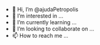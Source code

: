 - 👋 Hi, I’m @ajudaPetropolis
- 👀 I’m interested in ...
- 🌱 I’m currently learning ...
- 💞️ I’m looking to collaborate on ...
- 📫 How to reach me ...

<!---
ajudaPetropolis/ajudaPetropolis is a ✨ special ✨ repository because its `README.md` (this file) appears on your GitHub profile.
You can click the Preview link to take a look at your changes.
--->
